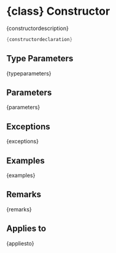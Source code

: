 # {class} Constructor

{constructordescription}

```cs
{constructordeclaration}
```

## Type Parameters
{typeparameters}
## Parameters
{parameters}
## Exceptions
{exceptions}
## Examples
{examples}
## Remarks
{remarks}
## Applies to
{appliesto}